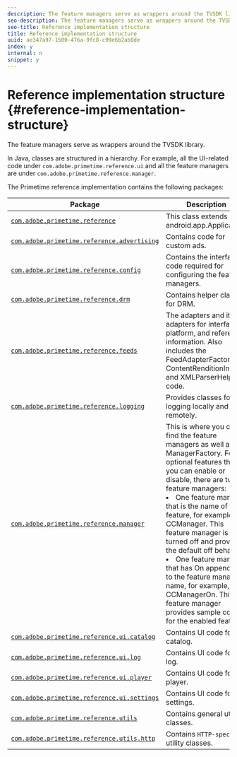 ```yaml
---
description: The feature managers serve as wrappers around the TVSDK library.
seo-description: The feature managers serve as wrappers around the TVSDK library.
seo-title: Reference implementation structure
title: Reference implementation structure
uuid: ae347a97-1500-476a-9fc8-c99e6b2ab8de
index: y
internal: n
snippet: y
---
```


# Reference implementation structure {#reference-implementation-structure}

The feature managers serve as wrappers around the TVSDK library.

 In Java, classes are structured in a hierarchy. For example, all the UI-related code under `com.adobe.primetime.reference.ui` and all the feature managers are under `com.adobe.primetime.reference.manager`.

The Primetime reference implementation contains the following packages:  

|Package|Description|
|--- |--- |
|[`com.adobe.primetime.reference`](https://help.adobe.com/en_US/primetime/reference_implementation/android/javadoc/com/adobe/primetime/reference/PrimetimeReference.html)|This class extends  android.app.Application.|
|[`com.adobe.primetime.reference.advertising`](https://help.adobe.com/en_US/primetime/reference_implementation/android/javadoc/com/adobe/primetime/reference/advertising/package-summary.html)|Contains code for custom ads.|
|[`com.adobe.primetime.reference.config`](https://help.adobe.com/en_US/primetime/reference_implementation/android/javadoc/com/adobe/primetime/reference/config/package-summary.html)|Contains the interface code required for configuring the feature managers.|
|[`com.adobe.primetime.reference.drm`](https://help.adobe.com/en_US/primetime/reference_implementation/android/javadoc/com/adobe/primetime/reference/drm/package-summary.html)|Contains helper classes for DRM.|
|[`com.adobe.primetime.reference.feeds`](https://help.adobe.com/en_US/primetime/reference_implementation/android/javadoc/com/adobe/primetime/reference/feeds/package-summary.html)|The adapters and item adapters for interface, platform, and reference information. Also includes the  FeedAdapterFactory,  ContentRenditionInfo, and  XMLParserHelper code.|
|[`com.adobe.primetime.reference.logging`](https://help.adobe.com/en_US/primetime/reference_implementation/android/javadoc/com/adobe/primetime/reference/logging/package-summary.html)|Provides classes for logging locally and remotely.|
|[`com.adobe.primetime.reference.manager`](https://help.adobe.com/en_US/primetime/reference_implementation/android/javadoc/com/adobe/primetime/reference/manager/package-summary.html)|This is where you can find the feature managers as well as the  ManagerFactory. For optional features that you can enable or disable, there are two feature managers: <br/><li>One feature manager that is the name of the feature, for example,  CCManager. This feature manager is turned off and provides the default off behavior.</li><li>One feature manager that has On appended to the feature manager name, for example,  CCManagerOn. This feature manager provides sample code for the enabled feature.</li></ul>|
|[`com.adobe.primetime.reference.ui.catalog`](https://help.adobe.com/en_US/primetime/reference_implementation/android/javadoc/com/adobe/primetime/reference/ui/catalog/package-summary.html)|Contains UI code for the catalog.|
|[`com.adobe.primetime.reference.ui.log`](https://help.adobe.com/en_US/primetime/reference_implementation/android/javadoc/com/adobe/primetime/reference/ui/log/package-summary.html)|Contains UI code for the log.|
|[`com.adobe.primetime.reference.ui.player`](https://help.adobe.com/en_US/primetime/reference_implementation/android/javadoc/com/adobe/primetime/reference/ui/player/package-summary.html)|Contains UI code for the player.|
|[`com.adobe.primetime.reference.ui.settings`](https://help.adobe.com/en_US/primetime/reference_implementation/android/javadoc/com/adobe/primetime/reference/ui/settings/package-summary.html)|Contains UI code for settings.|
|[`com.adobe.primetime.reference.utils`](https://help.adobe.com/en_US/primetime/reference_implementation/android/javadoc/com/adobe/primetime/reference/utils/package-summary.html)|Contains general utility classes.|
|[`com.adobe.primetime.reference.utils.http`](https://help.adobe.com/en_US/primetime/reference_implementation/android/javadoc/com/adobe/primetime/reference/utils/http/package-summary.html)|Contains `HTTP-specific` utility classes.|